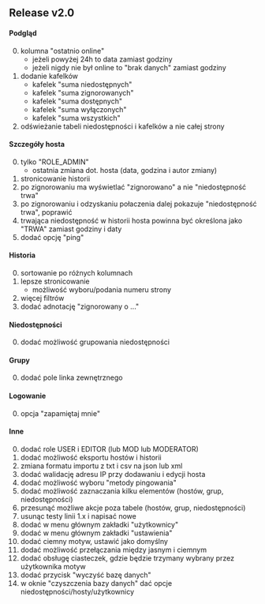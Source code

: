 ## Release v2.0

#### Podgląd
0. kolumna "ostatnio online"
    - jeżeli powyżej 24h to data zamiast godziny
    - jeżeli nigdy nie był online to "brak danych" zamiast godziny
0. dodanie kafelków
    - kafelek "suma niedostępnych"
    - kafelek "suma zignorowanych"
    - kafelek "suma dostępnych"
    - kafelek "suma wyłączonych"
    - kafelek "suma wszystkich"
0. odświeżanie tabeli niedostępności i kafelków a nie całej strony

#### Szczegóły hosta
0. tylko "ROLE_ADMIN"
    - ostatnia zmiana dot. hosta (data, godzina i autor zmiany)
0. stronicowanie historii
0. po zignorowaniu ma wyświetlać "zignorowano" a nie "niedostępność trwa"
0. po zignorowaniu i odzyskaniu połaczenia dalej pokazuje "niedostępność trwa", poprawić
0. trwająca niedostępność w historii hosta powinna być określona jako "TRWA" zamiast godziny i daty
0. dodać opcję "ping"

#### Historia
0. sortowanie po różnych kolumnach
0. lepsze stronicowanie
    - możliwość wyboru/podania numeru strony
0. więcej filtrów
0. dodać adnotację "zignorowany o ..."

#### Niedostępności
0. dodać możliwość grupowania niedostępności

#### Grupy
0. dodać pole linka zewnętrznego

#### Logowanie
0. opcja "zapamiętaj mnie"

#### Inne
0. dodać role USER i EDITOR (lub MOD lub MODERATOR)
0. dodać możliwość eksportu hostów i historii
0. zmiana formatu importu z txt i csv na json lub xml
0. dodać walidację adresu IP przy dodawaniu i edycji hosta
0. dodać możliwość wyboru "metody pingowania"
0. dodać możliwość zaznaczania kilku elementów (hostów, grup, niedostępności)
0. przesunąć możliwe akcje poza tabele (hostów, grup, niedostępności)
0. usunąc testy linii 1.x i napisać nowe
0. dodać w menu głównym zakładki "użytkownicy"
0. dodać w menu głównym zakładki "ustawienia"
0. dodać ciemny motyw, ustawić jako domyślny
0. dodać możliwość przełączania między jasnym i ciemnym
0. dodać obsługę ciasteczek, gdzie będzie trzymany wybrany przez użytkownika motyw
0. dodać przycisk "wyczyść bazę danych"
0. w oknie "czyszczenia bazy danych" dać opcje niedostępności/hosty/użytkownicy

